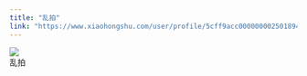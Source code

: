 ```yaml
---
title: "乱拍"
link: "https://www.xiaohongshu.com/user/profile/5cff9acc0000000025018949/"
---
```


<img src="http://sns-webpic-qc.xhscdn.com/202409111443/4e869f86697420cde107124b683e35a6/1040g2sg3105qh6c3m0005n7vjb69b2a9d2li9vg!nc_n_nwebp_mw_1" /><br />乱拍
